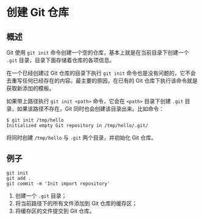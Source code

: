 # 创建 Git 仓库

## 概述

Git 使用 `git init` 命令创建一个空的仓库，基本上就是在当前目录下创建一个 `.git` 目录，目录下面存储着仓库的各项信息。

在一个已经创建过 Git 仓库的目录下执行 `git init` 命令也是没有问题的，它不会去重写任何已经存在的内容。最主要的原因，在已有的 Git 仓库下执行该命令就是获取新添加的模板。

如果带上路径执行 `git init <path>` 命令，它会在 `<path>` 目录下创建 `.git` 目录，如果该路径不存在，Git 同时也会创建该目录出来。比如命令：

```shell
$ git init /tmp/hello
Initialized empty Git repository in /tmp/hello/.git/
```

将同时创建 `/tmp/hello` 与 `.git` 两个目录，并初始化 Git 仓库。

## 例子

```shell
git init
git add .
git commit -m 'Init import repository'
```

1. 创建一个 `.git` 目录；
2. 将当前路径下的所有文件添加到 Git 仓库的缓存区；
3. 将缓存区的文件提交到 Git 仓库。
